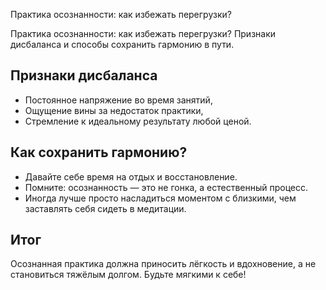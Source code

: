 Практика осознанности: как избежать перегрузки?

Практика осознанности: как избежать перегрузки? Признаки дисбаланса и способы сохранить гармонию в пути.

## Признаки дисбаланса

* Постоянное напряжение во время занятий,
* Ощущение вины за недостаток практики,
* Стремление к идеальному результату любой ценой.

## Как сохранить гармонию?

* Давайте себе время на отдых и восстановление.
* Помните: осознанность — это не гонка, а естественный процесс.
* Иногда лучше просто насладиться моментом с близкими, чем заставлять себя сидеть в медитации.

## Итог

Осознанная практика должна приносить лёгкость и вдохновение, а не становиться тяжёлым долгом. Будьте мягкими к себе!

